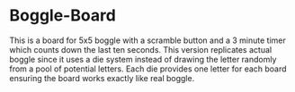 # Boggle-Board
This is a board for 5x5 boggle with a scramble button and a 3 minute timer which counts down the last ten seconds. 
This version replicates actual boggle since it uses a die system instead of drawing the letter randomly from a pool of 
potential letters. Each die provides one letter for each board ensuring the board works exactly like real boggle. 
